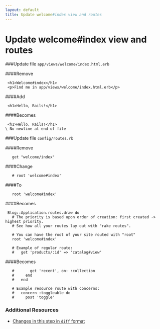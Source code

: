 ```yaml
---
layout: default
title: Update welcome#index view and routes
---
```


<h1 id="main">Update welcome#index view and routes</h1>

###Update file `app/views/welcome/index.html.erb`

####Remove
```
 <h1>Welcome#index</h1>
 <p>Find me in app/views/welcome/index.html.erb</p>
```


####Add
```
 <h1>Hello, Rails!</h1>
```


####Becomes
```
 <h1>Hello, Rails!</h1>
\ No newline at end of file

```


###Update file `config/routes.rb`

####Remove
```
   get "welcome/index"
```


####Change
```
   # root 'welcome#index'
```


####To
```
   root 'welcome#index'
```


####Becomes
```
 Blog::Application.routes.draw do
   # The priority is based upon order of creation: first created -> highest priority.
   # See how all your routes lay out with "rake routes".
 
   # You can have the root of your site routed with "root"
   root 'welcome#index'
 
   # Example of regular route:
   #   get 'products/:id' => 'catalog#view'

```


####Becomes
```
   #       get 'recent', on: :collection
   #     end
   #   end
 
   # Example resource route with concerns:
   #   concern :toggleable do
   #     post 'toggle'

```



### Additional Resources

* [Changes in this step in `diff` format](https://github.com/software-academy/rails_getting_started_bdd/commit/588d57385c2c9652835af0663565ef7b2a4ff3de)

